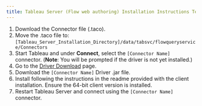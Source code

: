 ```yaml
---
title: Tableau Server (Flow web authoring) Installation Instructions Template
---
```


1. Download the Connector file (.taco).
2. Move the .taco file to: `[Tableau_Server_Installation_Directory]/data/tabsvc/flowqueryservice/Connectors`
3. Start Tableau and under **Connect**, select the `[Connector Name]` connector. (**Note**: You will be prompted if the driver is not yet installed.)
4. Go to the [Driver Download](https://www.driverdownloadlinkhere.com) page.
5. Download the `[Connector Name]` Driver .jar file.
6. Install following the instructions in the readme provided with the client installation. Ensure the 64-bit client version is installed.
7. Restart Tableau Server and connect using the `[Connector Name]` connector.